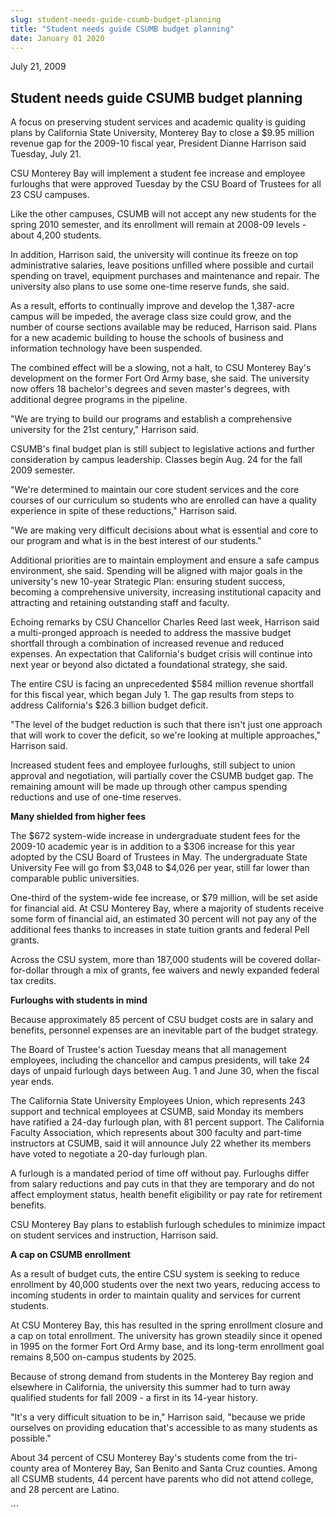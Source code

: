 ```yaml
---
slug: student-needs-guide-csumb-budget-planning
title: "Student needs guide CSUMB budget planning"
date: January 01 2020
---
```


 
<p>July 21, 2009</p>
<h2>Student needs guide CSUMB budget planning</h2>
<p>
  A focus on preserving student services and academic quality is guiding plans
  by California State University, Monterey Bay to close a $9.95 million revenue
  gap for the 2009-10 fiscal year, President Dianne Harrison said Tuesday, July
  21.
</p>
<p>
  CSU Monterey Bay will implement a student fee increase and employee furloughs
  that were approved Tuesday by the CSU Board of Trustees for all 23 CSU
  campuses.
</p>
<p>
  Like the other campuses, CSUMB will not accept any new students for the spring
  2010 semester, and its enrollment will remain at 2008-09 levels - about 4,200
  students.
</p>
<p>
  In addition, Harrison said, the university will continue its freeze on top
  administrative salaries, leave positions unfilled where possible and curtail
  spending on travel, equipment purchases and maintenance and repair. The
  university also plans to use some one-time reserve funds, she said.
</p>
<p>
  As a result, efforts to continually improve and develop the 1,387-acre campus
  will be impeded, the average class size could grow, and the number of course
  sections available may be reduced, Harrison said. Plans for a new academic
  building to house the schools of business and information technology have been
  suspended.
</p>
<p>
  The combined effect will be a slowing, not a halt, to CSU Monterey Bay's
  development on the former Fort Ord Army base, she said. The university now
  offers 18 bachelor's degrees and seven master's degrees, with additional
  degree programs in the pipeline.
</p>
<p>
  "We are trying to build our programs and establish a comprehensive university
  for the 21st century," Harrison said.
</p>
<p>
  CSUMB's final budget plan is still subject to legislative actions and further
  consideration by campus leadership. Classes begin Aug. 24 for the fall 2009
  semester.
</p>
<p>
  "We're determined to maintain our core student services and the core courses
  of our curriculum so students who are enrolled can have a quality experience
  in spite of these reductions," Harrison said.
</p>
<p>
  "We are making very difficult decisions about what is essential and core to
  our program and what is in the best interest of our students."
</p>
<p>
  Additional priorities are to maintain employment and ensure a safe campus
  environment, she said. Spending will be aligned with major goals in the
  university's new 10-year Strategic Plan: ensuring student success, becoming a
  comprehensive university, increasing institutional capacity and attracting and
  retaining outstanding staff and faculty.
</p>
<p>
  Echoing remarks by CSU Chancellor Charles Reed last week, Harrison said a
  multi-pronged approach is needed to address the massive budget shortfall
  through a combination of increased revenue and reduced expenses. An
  expectation that California's budget crisis will continue into next year or
  beyond also dictated a foundational strategy, she said.
</p>
<p>
  The entire CSU is facing an unprecedented $584 million revenue shortfall for
  this fiscal year, which began July 1. The gap results from steps to address
  California's $26.3 billion budget deficit.
</p>
<p>
  "The level of the budget reduction is such that there isn't just one approach
  that will work to cover the deficit, so we're looking at multiple approaches,"
  Harrison said.
</p>
<p>
  Increased student fees and employee furloughs, still subject to union approval
  and negotiation, will partially cover the CSUMB budget gap. The remaining
  amount will be made up through other campus spending reductions and use of
  one-time reserves.
</p>
<p><strong>Many shielded from higher fees</strong></p>
<p>
  The $672 system-wide increase in undergraduate student fees for the 2009-10
  academic year is in addition to a $306 increase for this year adopted by the
  CSU Board of Trustees in May. The undergraduate State University Fee will go
  from $3,048 to $4,026 per year, still far lower than comparable public
  universities.
</p>
<p>
  One-third of the system-wide fee increase, or $79 million, will be set aside
  for financial aid. At CSU Monterey Bay, where a majority of students receive
  some form of financial aid, an estimated 30 percent will not pay any of the
  additional fees thanks to increases in state tuition grants and federal Pell
  grants.
</p>
<p>
  Across the CSU system, more than 187,000 students will be covered
  dollar-for-dollar through a mix of grants, fee waivers and newly expanded
  federal tax credits.
</p>
<p><strong>Furloughs with students in mind</strong></p>
<p>
  Because approximately 85 percent of CSU budget costs are in salary and
  benefits, personnel expenses are an inevitable part of the budget strategy.
</p>
<p>
  The Board of Trustee's action Tuesday means that all management employees,
  including the chancellor and campus presidents, will take 24 days of unpaid
  furlough days between Aug. 1 and June 30, when the fiscal year ends.
</p>
<p>
  The California State University Employees Union, which represents 243 support
  and technical employees at CSUMB, said Monday its members have ratified a
  24-day furlough plan, with 81 percent support. The California Faculty
  Association, which represents about 300 faculty and part-time instructors at
  CSUMB, said it will announce July 22 whether its members have voted to
  negotiate a 20-day furlough plan.
</p>
<p>
  A furlough is a mandated period of time off without pay. Furloughs differ from
  salary reductions and pay cuts in that they are temporary and do not affect
  employment status, health benefit eligibility or pay rate for retirement
  benefits.
</p>
<p>
  CSU Monterey Bay plans to establish furlough schedules to minimize impact on
  student services and instruction, Harrison said.
</p>
<p><strong>A cap on CSUMB enrollment</strong></p>
<p>
  As a result of budget cuts, the entire CSU system is seeking to reduce
  enrollment by 40,000 students over the next two years, reducing access to
  incoming students in order to maintain quality and services for current
  students.
</p>
<p>
  At CSU Monterey Bay, this has resulted in the spring enrollment closure and a
  cap on total enrollment. The university has grown steadily since it opened in
  1995 on the former Fort Ord Army base, and its long-term enrollment goal
  remains 8,500 on-campus students by 2025.
</p>
<p>
  Because of strong demand from students in the Monterey Bay region and
  elsewhere in California, the university this summer had to turn away qualified
  students for fall 2009 - a first in its 14-year history.
</p>
<p>
  "It's a very difficult situation to be in," Harrison said, "because we pride
  ourselves on providing education that's accessible to as many students as
  possible."
</p>
<p>
  About 34 percent of CSU Monterey Bay's students come from the tri-county area
  of Monterey Bay, San Benito and Santa Cruz counties. Among all CSUMB students,
  44 percent have parents who did not attend college, and 28 percent are Latino.
</p>
```

